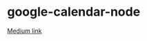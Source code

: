 # google-calendar-node

[Medium link](https://roastedchicken.medium.com/how-to-use-google-calendar-apis-with-nodejs-with-oauth-2-0-81887c48979f)
